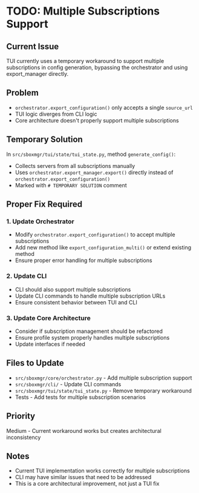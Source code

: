 # TODO: Multiple Subscriptions Support

## Current Issue
TUI currently uses a temporary workaround to support multiple subscriptions in config generation, bypassing the orchestrator and using export_manager directly.

## Problem
- `orchestrator.export_configuration()` only accepts a single `source_url`
- TUI logic diverges from CLI logic
- Core architecture doesn't properly support multiple subscriptions

## Temporary Solution
In `src/sboxmgr/tui/state/tui_state.py`, method `generate_config()`:
- Collects servers from all subscriptions manually
- Uses `orchestrator.export_manager.export()` directly instead of `orchestrator.export_configuration()`
- Marked with `# TEMPORARY SOLUTION` comment

## Proper Fix Required

### 1. Update Orchestrator
- Modify `orchestrator.export_configuration()` to accept multiple subscriptions
- Add new method like `export_configuration_multi()` or extend existing method
- Ensure proper error handling for multiple subscriptions

### 2. Update CLI
- CLI should also support multiple subscriptions
- Update CLI commands to handle multiple subscription URLs
- Ensure consistent behavior between TUI and CLI

### 3. Update Core Architecture
- Consider if subscription management should be refactored
- Ensure profile system properly handles multiple subscriptions
- Update interfaces if needed

## Files to Update
- `src/sboxmgr/core/orchestrator.py` - Add multiple subscription support
- `src/sboxmgr/cli/` - Update CLI commands
- `src/sboxmgr/tui/state/tui_state.py` - Remove temporary workaround
- Tests - Add tests for multiple subscription scenarios

## Priority
Medium - Current workaround works but creates architectural inconsistency

## Notes
- Current TUI implementation works correctly for multiple subscriptions
- CLI may have similar issues that need to be addressed
- This is a core architectural improvement, not just a TUI fix
